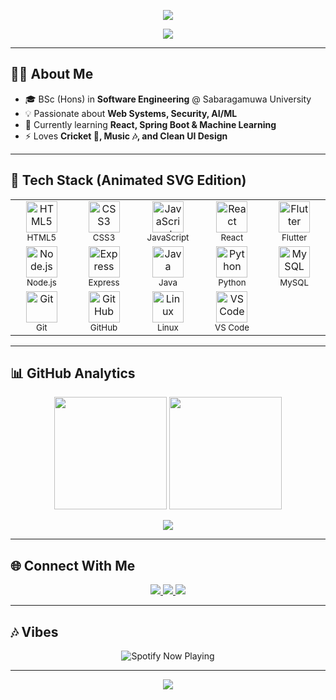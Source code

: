  <!-- 🌌 Dilshan's Animated GitHub Profile -->

<!-- Header with Wave -->
<p align="center">
  <img src="https://capsule-render.vercel.app/api?type=waving&color=0:00E5FF,100:00F5D4&height=220&section=header&text=Hi%20I'm%20Dilshan%20👋&fontSize=40&fontColor=0A192F&animation=twinkling&fontAlignY=38" />
</p>

<!-- Typing Intro -->
<p align="center">
  <img src="https://readme-typing-svg.herokuapp.com?font=Fira+Code&size=22&duration=3500&pause=900&color=00E5FF&center=true&vCenter=true&width=700&lines=Software+Engineering+Undergraduate;Full-Stack+Developer;ML+%26+AI+Explorer;Open+Source+Contributor;Always+Learning+New+Things" />
</p>

---

## 👨‍💻 About Me  
- 🎓 BSc (Hons) in **Software Engineering** @ Sabaragamuwa University  
- 💡 Passionate about **Web Systems, Security, AI/ML**  
- 🚀 Currently learning **React, Spring Boot & Machine Learning**  
- ⚡ Loves **Cricket 🏏, Music 🎶, and Clean UI Design**  

---

## 🚀 Tech Stack (Animated SVG Edition)

<div align="center">

<table>
  <tr>
    <td align="center" width="100">
      <img src="https://cdn.jsdelivr.net/gh/devicons/devicon/icons/html5/html5-original.svg" width="50" height="50" alt="HTML5"/><br/>
      <sub>HTML5</sub>
    </td>
    <td align="center" width="100">
      <img src="https://cdn.jsdelivr.net/gh/devicons/devicon/icons/css3/css3-plain-wordmark.svg" width="50" height="50" alt="CSS3"/><br/>
      <sub>CSS3</sub>
    </td>
    <td align="center" width="100">
      <img src="https://cdn.jsdelivr.net/gh/devicons/devicon/icons/javascript/javascript-original.svg" width="50" height="50" alt="JavaScript"/><br/>
      <sub>JavaScript</sub>
    </td>
    <td align="center" width="100">
      <img src="https://cdn.jsdelivr.net/gh/devicons/devicon/icons/react/react-original.svg" width="50" height="50" alt="React"/><br/>
      <sub>React</sub>
    </td>
    <td align="center" width="100">
      <img src="https://cdn.jsdelivr.net/gh/devicons/devicon/icons/flutter/flutter-original.svg" width="50" height="50" alt="Flutter"/><br/>
      <sub>Flutter</sub>
    </td>
  </tr>
  <tr>
    <td align="center" width="100">
      <img src="https://cdn.jsdelivr.net/gh/devicons/devicon/icons/nodejs/nodejs-original.svg" width="50" height="50" alt="Node.js"/><br/>
      <sub>Node.js</sub>
    </td>
    <td align="center" width="100">
      <img src="https://cdn.jsdelivr.net/gh/devicons/devicon/icons/express/express-original.svg" width="50" height="50" alt="Express"/><br/>
      <sub>Express</sub>
    </td>
    <td align="center" width="100">
      <img src="https://cdn.jsdelivr.net/gh/devicons/devicon/icons/java/java-original.svg" width="50" height="50" alt="Java"/><br/>
      <sub>Java</sub>
    </td>
    <td align="center" width="100">
      <img src="https://cdn.jsdelivr.net/gh/devicons/devicon/icons/python/python-original.svg" width="50" height="50" alt="Python"/><br/>
      <sub>Python</sub>
    </td>
    <td align="center" width="100">
      <img src="https://cdn.jsdelivr.net/gh/devicons/devicon/icons/mysql/mysql-original.svg" width="50" height="50" alt="MySQL"/><br/>
      <sub>MySQL</sub>
    </td>
  </tr>
  <tr>
    <td align="center" width="100">
      <img src="https://cdn.jsdelivr.net/gh/devicons/devicon/icons/git/git-original.svg" width="50" height="50" alt="Git"/><br/>
      <sub>Git</sub>
    </td>
    <td align="center" width="100">
      <img src="https://cdn.jsdelivr.net/gh/devicons/devicon/icons/github/github-original.svg" width="50" height="50" alt="GitHub"/><br/>
      <sub>GitHub</sub>
    </td>
    <td align="center" width="100">
      <img src="https://cdn.jsdelivr.net/gh/devicons/devicon/icons/linux/linux-original.svg" width="50" height="50" alt="Linux"/><br/>
      <sub>Linux</sub>
    </td>
    <td align="center" width="100">
      <img src="https://cdn.jsdelivr.net/gh/devicons/devicon/icons/vscode/vscode-original.svg" width="50" height="50" alt="VS Code"/><br/>
      <sub>VS Code</sub>
    </td>
  </tr>
</table>

</div>

---

## 📊 GitHub Analytics  

<p align="center">
  <img src="https://github-readme-stats.vercel.app/api?username=dilshandevxx&show_icons=true&theme=react&hide_border=true" height="180"/>
  <img src="https://streak-stats.demolab.com?user=dilshandevxx&theme=react&hide_border=true" height="180"/>
</p>

<p align="center">
  <img src="https://github-readme-activity-graph.vercel.app/graph?username=dilshandevxx&theme=react-dark&hide_border=true&area=true" />
</p>

---

## 🌐 Connect With Me  

<p align="center">
  <a href="mailto:dilshanprathapaarachchi@gmail.com">
    <img src="https://img.shields.io/badge/-Email-FF3131?style=for-the-badge&logo=gmail&logoColor=white" />
  </a>
  <a href="https://github.com/dilshandevxx">
    <img src="https://img.shields.io/badge/-GitHub-0D1117?style=for-the-badge&logo=github&logoColor=white" />
  </a>
  <a href="https://www.linkedin.com/in/your-linkedin">
    <img src="https://img.shields.io/badge/-LinkedIn-0A66C2?style=for-the-badge&logo=linkedin&logoColor=white" />
  </a>
</p>

---

## 🎶 Vibes  

<p align="center">
  <img src="https://spotify-github-profile.vercel.app/api/view?uid=your_spotify_id&cover_image=true&theme=novatorem&bar_color=00ff99&bar_color_cover=true" alt="Spotify Now Playing" />
</p>

---

<!-- Footer -->
<p align="center">
  <img src="https://capsule-render.vercel.app/api?type=waving&color=0:00F5D4,100:00E5FF&height=150&section=footer"/>
</p>
